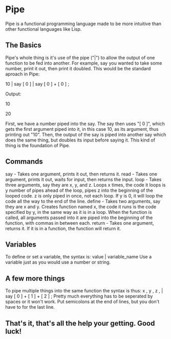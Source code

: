 # Pipe
Pipe is a functional programming language made to be more intuitive than other functional languages like Lisp.

## The Basics
Pipe's whole thing is it's use of the pipe ("|") to allow the output of one function to be fed into another. For example, say you wanted to take some number, print it out, then print it doubled. This would be the standard aproach in Pipe:

10 | say [ 0 ] | say [ 0 ] + [ 0 ] ;

Output:

10

20

First, we have a number piped into the say. The say then uses "[ 0 ]", which gets the first argument piped into it, in this case 10, as its argument, thus printing out "10". Then, the output of the say is piped into another say which does the same thing, but doubles its input before saying it.
This kind of thing is the foundation of Pipe.
 ## Commands
 say - Takes one argument, prints it out, then returns it.
 read - Takes one argument, prints it out, waits for input, then returns the input.
 loop - Takes three arguments, say they are x, y, and z. Loops x times, the code it loops is y number of pipes ahead of the loop, pipes z into the beginning of the looped code. z is only piped in once, not each loop. If y is 0, it will loop the code all the way to the end of the line.
 define - Takes two arguments, say they are x and y. Creates function named x, the code it runs is the code specified by y, in the same way as it is in a loop. When the function is called, all arguments passed into it are piped into the beginning of the function, with commas in between each.
 return - Takes one argument, returns it. If it is in a function, the function will return it.
 
 ## Variables
 To define or set a variable, the syntax is: value | variable_name
 Use a variable just as you would use a number or string.
 
 ## A few more things
 To pipe multiple things into the same function the syntax is thus: x , y , z , | say [ 0 ] + [ 1 ] + [ 2 ] ;
 Pretty much everything has to be seperated by spaces or it won't work.
 Put semicolons at the end of lines, but you don't have to for the last line.
 
 ## That's it, that's all the help your getting. Good luck!

